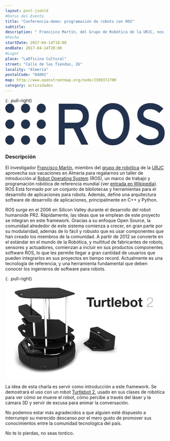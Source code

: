 ```yaml
---
layout: post-jsonld
#Datos del Evento
title: "Conferencia-demo: programación de robots con ROS"
subtitle:
description: " Francisco Martín, del Grupo de Robótica de la URJC, nos introducirá en la programación con Robot Operating System (ROS)"
#Fecha
startDate: 2017-04-14T18:00
endDate: 2017-04-14T20:00
#Lugar
place: "LaOficina Cultural"
street: "Calle de las Tiendas, 26"
locality: "Almería"
postalCode: "04001"
map: http://www.openstreetmap.org/node/2389372700
category: actividades
---
```


{: .pull-right}
![logo of ROS](/recursos/2017-04-14/ros_logo.jpg)


### Descripción

El investigador [Francisco Martín](https://gsyc.urjc.es/~fmartin/), miembro del [grupo de robótica](http://www.robotica.gsyc.es/) de la [URJC](https://gsyc.urjc.es/~fmartin/) aprovecha sus vacaciones en Almería para regalarnos un taller de introducción al [Robot Operating System](http://www.ros.org/) (ROS), un marco de trabajo y programación robótica de referencia mundial (ver [entrada en Wikipedia](https://es.wikipedia.org/wiki/Sistema_Operativo_Rob%C3%B3tico)). ROS Está formado por un conjunto de bibliotecas y herramientas para el desarrollo de aplicaciones para robots. Además, define una arquitectura software de desarrollo de aplicaciones, principalmente en C++ y Python.

ROS surge en el 2006 en Silicon Valley durante el desarrollo del robot humanoide PR2. Rápidamente, las ideas que se emplean de este proyecto se integran en este framework. Gracias a su enfoque Open Source, la comunidad alrededor de este sistema comienza a crecer, en gran parte por su modularidad, además de lo fácil y robusto que es usar componentes que han creado los miembros de la comunidad. A partir de 2012 se convierte en el estándar en el mundo de la Robótica, y multitud de fabricantes de robots, sensores y actuadores, comienzan a incluir en sus productos componentes software ROS, lo que les permite llegar a gran cantidad de usuarios que pueden integrarlos en sus proyectos en tiempo record. Actualmente es una tecnología de referencia, y una herramienta fundamental que deben conocer los ingenieros de software para robots.


{: .pull-right}
![Turtebot2](/recursos/2017-04-14/turtlebot2_overview.jpg)

La idea de esta charla es servir como introducción a este framework. Se demostrará el uso con un robot [Turtlebot 2](http://spectrum.ieee.org/automaton/robotics/diy/turtlebot-2-now-available-for-preorder-from-clearpath-robotics), usado en sus clases de robótica para ver cómo se mueve el robot, cómo percibe a través del láser y la cámara 3D y servir de excusa para animar la conversación.


No podemos estar más agradecidos a que alguien esté dispuesto a interrumpir su merecido descanso por el mero gusto de promover sus conocimientos entre la comunidad tecnológica del país.

No te lo pierdas, no seas tontico.
